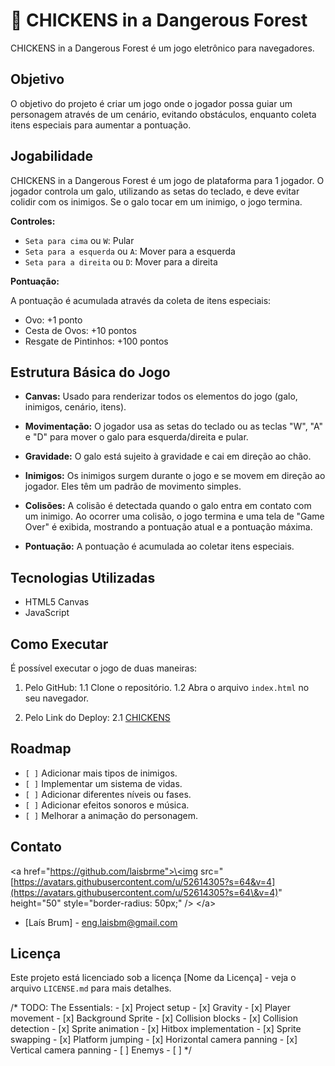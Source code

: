 # 🐔 CHICKENS in a Dangerous Forest
CHICKENS in a Dangerous Forest é um jogo eletrônico para navegadores.

## Objetivo

O objetivo do projeto é criar um jogo onde o jogador possa guiar um personagem através de um cenário, evitando obstáculos, enquanto coleta itens especiais para aumentar a pontuação.

## Jogabilidade

CHICKENS in a Dangerous Forest é um jogo de plataforma para 1 jogador. O jogador controla um galo, utilizando as setas do teclado, e deve evitar colidir com os inimigos. Se o galo tocar em um inimigo, o jogo termina.

**Controles:**

*   `Seta para cima` ou `W`: Pular
*   `Seta para a esquerda` ou `A`: Mover para a esquerda
*   `Seta para a direita` ou `D`: Mover para a direita

**Pontuação:**

A pontuação é acumulada através da coleta de itens especiais:

*   Ovo: +1 ponto
*   Cesta de Ovos: +10 pontos
*   Resgate de Pintinhos: +100 pontos

## Estrutura Básica do Jogo

*   **Canvas:** Usado para renderizar todos os elementos do jogo (galo, inimigos, cenário, itens).

*   **Movimentação:** O jogador usa as setas do teclado ou as teclas "W", "A" e "D" para mover o galo para esquerda/direita e pular.

*   **Gravidade:** O galo está sujeito à gravidade e cai em direção ao chão.

*   **Inimigos:** Os inimigos surgem durante o jogo e se movem em direção ao jogador. Eles têm um padrão de movimento simples.

*   **Colisões:** A colisão é detectada quando o galo entra em contato com um inimigo. Ao ocorrer uma colisão, o jogo termina e uma tela de "Game Over" é exibida, mostrando a pontuação atual e a pontuação máxima.

*   **Pontuação:** A pontuação é acumulada ao coletar itens especiais.

## Tecnologias Utilizadas

*   HTML5 Canvas
*   JavaScript

## Como Executar

É possível executar o jogo de duas maneiras:

1.  Pelo GitHub:
1.1 Clone o repositório.
1.2 Abra o arquivo `index.html` no seu navegador.

2.  Pelo Link do Deploy:
2.1 [CHICKENS]()

## Roadmap

*   `[ ]` Adicionar mais tipos de inimigos.
*   `[ ]` Implementar um sistema de vidas.
*   `[ ]` Adicionar diferentes níveis ou fases.
*   `[ ]` Adicionar efeitos sonoros e música.
*   `[ ]` Melhorar a animação do personagem.

<!-- ## Apresentação

O vídeo apresenta o sistema de votação e demonstra o seu funcionamento, destacando suas principais funcionalidades e fluxo de uso.

[![Watch the video](https://img.youtube.com/vi/LFtSqPSo4L0/hqdefault.jpg)](https://youtu.be/LFtSqPSo4L0) -->


## Contato

\<a href="[https://github.com/laisbrme">\<img](https://github.com/laisbrme"><img) src="[https://avatars.githubusercontent.com/u/52614305?s=64&v=4](https://avatars.githubusercontent.com/u/52614305?s=64\&v=4)" height="50" style="border-radius: 50px;" /> \</a>
*   [Laís Brum] - [eng.laisbm@gmail.com](mailto:eng.laisbm@gmail.com)

## Licença

Este projeto está licenciado sob a licença [Nome da Licença] - veja o arquivo `LICENSE.md` para mais detalhes.

/*
    TODO: The Essentials:
    - [x] Project setup
    - [x] Gravity
    - [x] Player movement
    - [x] Background Sprite
    - [x] Collision blocks
    - [x] Collision detection
    - [x] Sprite animation
    - [x] Hitbox implementation
    - [x] Sprite swapping
    - [x] Platform jumping
    - [x] Horizontal camera panning
    - [x] Vertical camera panning
    - [ ] Enemys
    - [ ] 
*/